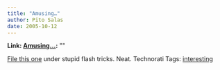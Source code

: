 ```yaml
---
title: "Amusing…"
author: Pito Salas
date: 2005-10-12
---
```


**Link: [Amusing…](None):** ""

[File this one](<http://www.leoburnett.ca/>) under stupid flash tricks. Neat.
Technorati Tags: [interesting](<http://www.technorati.com/tag/interesting>)



